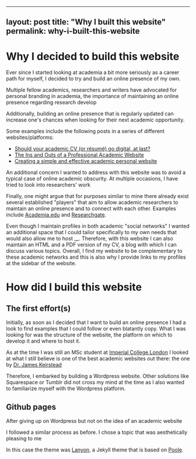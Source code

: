 
---
layout: post
title: "Why I built this website"
permalink: why-i-built-this-website
---

# Why I decided to build this website

Ever since I started looking at academia a bit more seriously as a career path for myself, I decided to try and build an online presence of my own.

Multiple fellow academics, researchers and writers have advocated for personal branding in academia, the importance of maintaining an online presence regarding research develop

Additionally, building an online presence that is regularly updated can increase one's chances when looking for their next academic opportunity. 

Some examples include the following posts in a series of different websites/platforms:

* [Should your academic CV (or résumé) go digital, at last?](https://medium.com/advice-and-help-in-authoring-a-phd-or-non-fiction/should-your-resum%C3%A9-or-cv-go-digital-at-last-23ef784c013b#.yq7vhcaqz)
* [The Ins and Outs of a Professional Academic Website](http://theprofessorisin.com/2012/02/07/the-ins-and-outs-of-a-professional-academic-website-guest-post-2/)
* [Creating a simple and effective academic personal website](https://www.elsevier.com/connect/creating-a-simple-and-effective-academic-personal-website)

An additional concern I wanted to address with this website was to avoid a typical case of online academic obscurity. At multiple occasions, I have tried to look into researchers' work

Finally, one might argue that for purposes similar to mine there already exist several established "players" that aim to allow academic researchers to maintain an online presence and to connect with each other. Examples include [Academia.edu](https://www.academia.edu/) and [Researchgate](https://www.researchgate.com/).

Even though I maintain profiles in both academic "social networks" I wanted an additional space that I could tailor specifically to my own needs that would also allow me to host __. Therefore, with this website I can also maintain an HTML and a PDF version of my CV, a blog with which I can discuss various topics. Overall, I find my website to be complementary to these academic networks and this is also why I provide links to my profiles at the sidebar of the website.

# How did I build this website

## The first effort(s)

Initially, as soon as I decided that I want to build an online presence I had a look to find examples that I could follow or even blatantly copy. What I was looking for was the structure of the website, the platform on which to develop it and where to host it.

As at the time I was still an MSc student at [Imperial College London](http://www.imperial.ac.uk/) I looked at what I still believe is one of the best academic websites out there: the one by [Dr. James Keirstead](http://www.jameskeirstead.ca/)

Therefore, I embarked by building a Wordpress website. Other solutions like Squarespace or Tumblr did not cross my mind at the time as I also wanted to familiarize myself with the Wordpress platform.

## Github pages

After giving up on Wordpress but not on the idea of an academic website

I followed a similar process as before. I chose a topic that was aesthetically pleasing to me

In this case the theme was [Lanyon](https://github.com/poole/lanyon), a Jekyll theme that is based on [Poole](http://getpoole.com/). 
